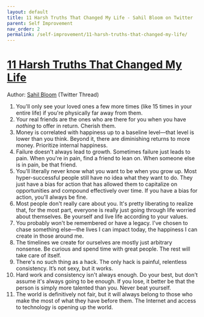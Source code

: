 ```yaml
---
layout: default
title: 11 Harsh Truths That Changed My Life - Sahil Bloom on Twitter
parent: Self Improvement
nav_order: 2
permalink: /self-improvement/11-harsh-truths-that-changed-my-life/
---
```


# [11 Harsh Truths That Changed My Life](https://twitter.com/SahilBloom/status/1513143686896435200)

Author: [Sahil Bloom](https://twitter.com/SahilBloom) (Twitter Thread)

1. You'll only see your loved ones a few more times (like 15 times in your entire life) if you're physically far away from them.
2. Your real friends are the ones who are there for you when you have *nothing* to offer in return. Cherish them.
3. Money is correlated with happiness up to a baseline level—that level is lower than you think. Beyond it, there are diminishing returns to more money. Prioritize internal happiness.
4. Failure doesn't always lead to growth. Sometimes failure just leads to pain. When you're in pain, find a friend to lean on. When someone else is in pain, be that friend.
5. You'll literally never know what you want to be when you grow up. Most hyper-successful people still have no idea what they want to do. They just have a bias for action that has allowed them to capitalize on opportunities and compound effectively over time. If you have a bias for action, you'll always be fine.
6. Most people don't really care about you. It's pretty liberating to realize that, for the most part, everyone is really just going through life worried about themselves. Be yourself and live life according to your values.
7. You probably won't be remembered or have a legacy. I've chosen to chase something else—the lives I can impact today, the happiness I can create in those around me.
8. The timelines we create for ourselves are mostly just arbitrary nonsense. Be curious and spend time with great people. The rest will take care of itself.
9. There's no such thing as a hack. The only hack is painful, relentless consistency. It’s not sexy, but it works.
10. Hard work and consistency isn't always enough. Do your best, but don't assume it's always going to be enough. If you lose, it better be that the person is simply more talented than you. Never beat yourself.
11. The world is definitively not fair, but it will always belong to those who make the most of what they have before them. The Internet and access to technology is opening up the world.
